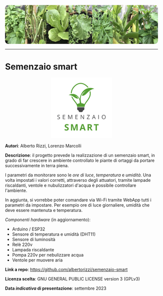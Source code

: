 <div align="center">
    <img src="assets/header.jpg" style="border-radius: 10px"></img>
</div>

___

# Semenzaio smart
<div align="center">
    <img src="assets/logo-w.png" width="200px"></img>
</div>

**Autori**: Alberto Rizzi, Lorenzo Marcolli

**Descrizione**: il progetto prevede la realizzazione di un semenzaio smart, in grado di far crescere in ambiente controllato le piante di ortaggi da portare successivamente in terra piena.

I parametri da monitorare sono le *ore di luce*, *temperatura* e *umidità*. Una volta impostati i valori corretti, attraverso degli attuatori, tramite lampade riscaldanti, ventole e nubulizzatori d'acqua è possibile controllare l'ambiente.

In aggiunta, si vorrebbe poter comandare via Wi-Fi tramite WebApp tutti i parametri da impostare. Per esempio ore di luce giornaliere, umidità che deve essere mantenuta e temperatura.


*Componenti hardware* (in aggiornamento):
- Arduino / ESP32
- Sensore di temperatura e umidità (DHT11)
- Sensore di luminosità
- Relè 220v
- Lampada riscaldante
- Pompa 220v per nebulizzare acqua
- Ventole per muovere aria

**Link a repo**: https://github.com/albertorizzi/semenzaio-smart

**Licenza scelta**: GNU GENERAL PUBLIC LICENSE version 3 (GPLv3)

**Data *indicativa* di presentazione**: settembre 2023
